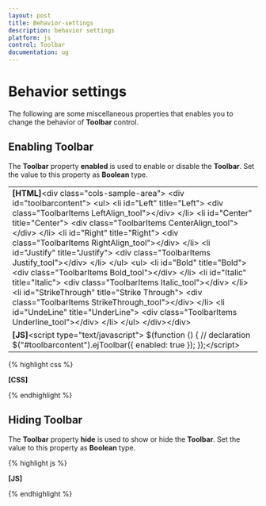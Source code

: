 ```yaml
---
layout: post
title: Behavior-settings
description: behavior settings
platform: js
control: Toolbar
documentation: ug
---
```


# Behavior settings

The following are some miscellaneous properties that enables you to change the behavior of **Toolbar** control.

## Enabling Toolbar

The **Toolbar** property **enabled** is used to enable or disable the **Toolbar**. Set the value to this property as **Boolean** type.

<table>
<tr>
<td>
<b>[HTML]</b>&lt;div class="cols-sample-area"&gt;    &lt;div id="toolbarcontent"&gt;        &lt;ul&gt;            &lt;li id="Left" title="Left"&gt;                &lt;div class="ToolbarItems LeftAlign_tool"&gt;&lt;/div&gt;            &lt;/li&gt;            &lt;li id="Center" title="Center"&gt;                &lt;div class="ToolbarItems CenterAlign_tool"&gt;&lt;/div&gt;            &lt;/li&gt;            &lt;li id="Right" title="Right"&gt;                &lt;div class="ToolbarItems RightAlign_tool"&gt;&lt;/div&gt;            &lt;/li&gt;            &lt;li id="Justify" title="Justify"&gt;                &lt;div class="ToolbarItems Justify_tool"&gt;&lt;/div&gt;            &lt;/li&gt;        &lt;/ul&gt;        &lt;ul&gt;            &lt;li id="Bold" title="Bold"&gt;                &lt;div class="ToolbarItems Bold_tool"&gt;&lt;/div&gt;            &lt;/li&gt;            &lt;li id="Italic" title="Italic"&gt;                &lt;div class="ToolbarItems Italic_tool"&gt;&lt;/div&gt;            &lt;/li&gt;            &lt;li id="StrikeThrough" title="Strike Through"&gt;                &lt;div class="ToolbarItems StrikeThrough_tool"&gt;&lt;/div&gt;            &lt;/li&gt;            &lt;li id="UndeLine" title="UnderLine"&gt;                &lt;div class="ToolbarItems Underline_tool"&gt;&lt;/div&gt;            &lt;/li&gt;        &lt;/ul&gt;    &lt;/div&gt;&lt;/div&gt;</td></tr>
<tr>
<td>
<b>[JS]</b>&lt;script type="text/javascript"&gt;    $(function () {        // declaration        $("#toolbarcontent").ejToolbar({ enabled: true });    });&lt;/script&gt;</td></tr>
</table>


{% highlight css %}

**[CSS]**
<style type="text/css" class="cssStyles">
    .darktheme .cols-sample-area .e-tooltxt .ToolbarItems {
        background-image: url('../images/toolbar/ui-icons-metro.png');
    }

    .cols-sample-area .e-tooltxt .ToolbarItems {
        display: block;
        background-image: url('../images/toolbar/ui-icons-dark.png');
        height: 22px;
        width: 22px;
    }

    .e-tooltxt:hover .ToolbarItems, .darktheme .cols-sample-area .e-tooltxt:hover .ToolbarItems {
        background-image: url('../images/toolbar/ui-icons-light.png');
    }

    .ToolbarItems.LeftAlign_tool {
        background-position: -26px -39px;
    }

    .ToolbarItems.CenterAlign_tool {
        background-position: -55px -39px;
    }

    .ToolbarItems.RightAlign_tool {
        background-position: -89px -39px;
    }

    .ToolbarItems.Justify_tool {
        background-position: -123px -39px;
    }

    .ToolbarItems.Bold_tool {
        background-position: -159px -39px;
    }

    .ToolbarItems.Italic_tool {
        background-position: -196px -39px;
    }

    .ToolbarItems.StrikeThrough_tool {
        background-position: -55px -70px;
    }

    .ToolbarItems.Underline_tool {
        background-position: -23px -68px;
    }
</style>


{% endhighlight %}

## Hiding Toolbar 

The **Toolbar** property **hide** is used to show or hide the **Toolbar**. Set the value to this property as **Boolean** type.



{% highlight js %}

**[JS]**
<script type="text/javascript">
    $(function () {
        // declaration
        $("#toolbarcontent").ejToolbar({ hide: true });
    });
</script>


{% endhighlight %}



